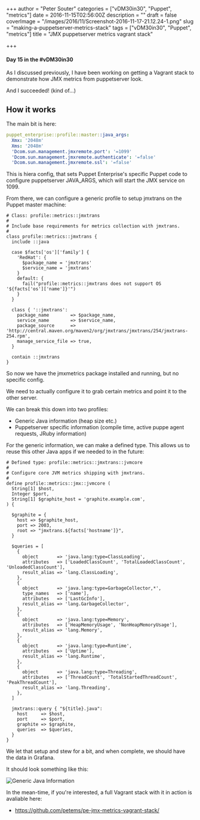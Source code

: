 +++
author = "Peter Souter"
categories = ["vDM30in30", "Puppet", "metrics"]
date = 2016-11-15T02:56:00Z
description = ""
draft = false
coverImage = "/images/2016/11/Screenshot-2016-11-17-21.12.24-1.png"
slug = "making-a-puppetserver-metrics-stack"
tags = ["vDM30in30", "Puppet", "metrics"]
title = "JMX puppetserver metrics vagrant stack"

+++

#### Day 15 in the #vDM30in30

As I discussed previously, I have been working on getting a Vagrant stack to demonstrate how JMX metrics from puppetserver look.

And I succeeded! (kind of...)

## How it works

The main bit is here:

```yaml
puppet_enterprise::profile::master::java_args:
  Xmx: '2048m'
  Xms: '2048m'
  'Dcom.sun.management.jmxremote.port': '=1099'
  'Dcom.sun.management.jmxremote.authenticate': '=false'
  'Dcom.sun.management.jmxremote.ssl': '=false'
```

This is hiera config, that sets Puppet Enterprise's specific Puppet code to configure puppetserver JAVA_ARGS, which will start the JMX service on 1099.

From there, we can configure a generic profile to setup jmxtrans on the Puppet master machine:

```
# Class: profile::metrics::jmxtrans
#
# Include base requirements for metrics collection with jmxtrans.
#
class profile::metrics::jmxtrans {
  include ::java

  case $facts['os']['family'] {
    'RedHat': {
      $package_name = 'jmxtrans'
      $service_name = 'jmxtrans'
    }
    default: {
      fail("profile::metrics::jmxtrans does not support OS '${facts['os']['name']}'")
    }
  }

  class { '::jmxtrans':
    package_name        => $package_name,
    service_name        => $service_name,
    package_source      => 'http://central.maven.org/maven2/org/jmxtrans/jmxtrans/254/jmxtrans-254.rpm',
    manage_service_file => true,
  }

  contain ::jmxtrans
}
```

So now we have the jmxmetrics package installed and running, but no specific config.

We need to actually configure it to grab certain metrics and point it to the other server.

We can break this down into two profiles:

* Generic Java information (heap size etc.)
* Puppetserver specific information (compile time, active puppe agent requests, JRuby information)

For the generic information, we can make a defined type. This allows us to reuse this other Java apps if we needed to in the future:

```puppet
# Defined type: profile::metrics::jmxtrans::jvmcore
#
# Configure core JVM metrics shipping with jmxtrans.
#
define profile::metrics::jmx::jvmcore (
  String[1] $host,
  Integer $port,
  String[1] $graphite_host = 'graphite.example.com',
) {

  $graphite = {
    host => $graphite_host,
    port => 2003,
    root => "jmxtrans.${facts['hostname']}",
  }

  $queries = [
    {
      object       => 'java.lang:type=ClassLoading',
      attributes   => ['LoadedClassCount', 'TotalLoadedClassCount', 'UnloadedClassCount'],
      result_alias => 'lang.ClassLoading',
    },
    {
      object       => 'java.lang:type=GarbageCollector,*',
      type_names   => ['name'],
      attributes   => ['LastGcInfo'],
      result_alias => 'lang.GarbageCollector',
    },
    {
      object       => 'java.lang:type=Memory',
      attributes   => ['HeapMemoryUsage', 'NonHeapMemoryUsage'],
      result_alias => 'lang.Memory',
    },
    {
      object       => 'java.lang:type=Runtime',
      attributes   => ['Uptime'],
      result_alias => 'lang.Runtime',
    },
    {
      object       => 'java.lang:type=Threading',
      attributes   => ['ThreadCount', 'TotalStartedThreadCount', 'PeakThreadCount'],
      result_alias => 'lang.Threading',
    },
  ]

  jmxtrans::query { "${title}.java":
    host     => $host,
    port     => $port,
    graphite => $graphite,
    queries  => $queries,
  }
}
```

We let that setup and stew for a bit, and when complete, we should have the data in Grafana.

It should look something like this:

![Generic Java Information](/images/2016/11/Screenshot-2016-11-17-21.12.24.png)

In the mean-time, if you're interested, a full Vagrant stack with it in action is avaliable here:

* https://github.com/petems/pe-jmx-metrics-vagrant-stack/
